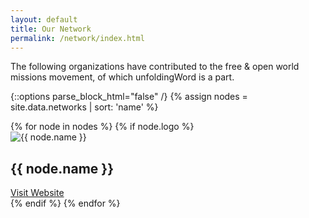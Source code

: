 ```yaml
---
layout: default
title: Our Network
permalink: /network/index.html
---
```

The following organizations have contributed to the free & open world
missions movement, of which unfoldingWord is a part.

{::options parse_block_html="false" /}
{% assign nodes = site.data.networks | sort: 'name' %}
<div class="grid-custom">
  <div class="row">
  {% for node in nodes %}
    {% if node.logo %}
      <div class="col-sm-4 col-xs-6">
          <div class="hover-effect">
            <img src="{{ node.logo }}" alt="{{ node.name }}">
            <div class="overlay">
               <h2>{{ node.name }}</h2>
               <a class="info" href="{{ node.url }}" target="_blank">Visit Website</a>
            </div>
          </div>
      </div>
    {% endif %}
  {% endfor %}
  </div>
</div>
